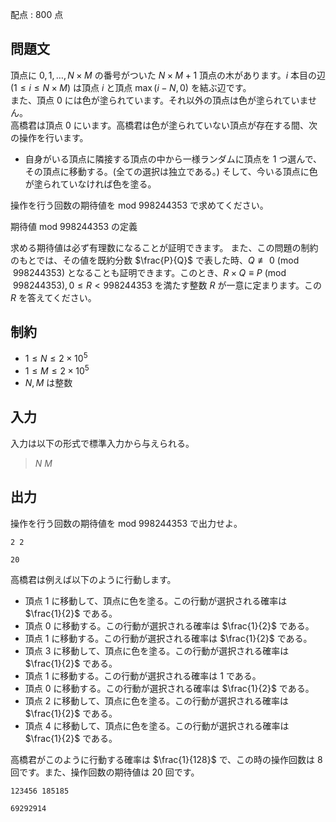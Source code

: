 配点 : $800$ 点

## 問題文

頂点に $0, 1, \dots, N \times M$ の番号がついた $N \times M + 1$ 頂点の木があります。$i$ 本目の辺 $(1 \leq i \leq N \times M)$ は頂点 $i$ と頂点 $\max(i - N, 0)$ を結ぶ辺です。<br>
また、頂点 $0$ には色が塗られています。それ以外の頂点は色が塗られていません。<br>
高橋君は頂点 $0$ にいます。高橋君は色が塗られていない頂点が存在する間、次の操作を行います。

- 自身がいる頂点に隣接する頂点の中から一様ランダムに頂点を $1$ つ選んで、その頂点に移動する。(全ての選択は独立である。) そして、今いる頂点に色が塗られていなければ色を塗る。

操作を行う回数の期待値を $\text{mod }998244353$ で求めてください。

期待値 $\text{mod }{998244353}$ の定義

求める期待値は必ず有理数になることが証明できます。 また、この問題の制約のもとでは、その値を既約分数 $\frac{P}{Q}$ で表した時、$Q \not \equiv 0 \pmod{998244353}$ となることも証明できます。このとき、$R \times Q \equiv P \pmod{998244353}, 0 \leq R \lt 998244353$ を満たす整数 $R$ が一意に定まります。この $R$ を答えてください。

## 制約

- $1 \leq N \leq 2 \times 10^5$
- $1 \leq M \leq 2 \times 10^5$
- $N, M$ は整数

## 入力

入力は以下の形式で標準入力から与えられる。

> $N$ $M$

## 出力

操作を行う回数の期待値を $\text{mod }998244353$ で出力せよ。

```input1
2 2
```

```output1
20
```

高橋君は例えば以下のように行動します。

- 頂点 $1$ に移動して、頂点に色を塗る。この行動が選択される確率は $\frac{1}{2}$ である。
- 頂点 $0$ に移動する。この行動が選択される確率は $\frac{1}{2}$ である。
- 頂点 $1$ に移動する。この行動が選択される確率は $\frac{1}{2}$ である。
- 頂点 $3$ に移動して、頂点に色を塗る。この行動が選択される確率は $\frac{1}{2}$ である。
- 頂点 $1$ に移動する。この行動が選択される確率は $1$ である。
- 頂点 $0$ に移動する。この行動が選択される確率は $\frac{1}{2}$ である。
- 頂点 $2$ に移動して、頂点に色を塗る。この行動が選択される確率は $\frac{1}{2}$ である。
- 頂点 $4$ に移動して、頂点に色を塗る。この行動が選択される確率は $\frac{1}{2}$ である。

高橋君がこのように行動する確率は $\frac{1}{128}$ で、この時の操作回数は $8$ 回です。また、操作回数の期待値は $20$ 回です。

```input2
123456 185185
```

```output2
69292914
```